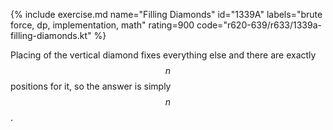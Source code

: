 {% include exercise.md name="Filling Diamonds" id="1339A" labels="brute force, dp, implementation, math" rating=900 code="r620-639/r633/1339a-filling-diamonds.kt" %}

Placing of the vertical diamond fixes everything else and there are exactly $$n$$ positions for it, so the answer is simply $$n$$.

